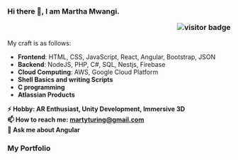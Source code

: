 ### Hi there 👋, I am Martha Mwangi. <p align="right"><img src="https://visitor-badge.laobi.icu/badge?page_id=marthamwangi" alt="visitor badge"/></p>
<!-- 
A Software Developer with industry experience building web application used by thousands of people. Specializing in Python, JavaScript, BlockChain technologies and Machine Learning. Professional experience working with Angular, Python and Typescript.  -->

My craft is as follows:
* **Frontend**: HTML, CSS, JavaScript, React, Angular, Bootstrap, JSON
* **Backend**: NodeJS, PHP, C#, SQL, Nestjs, Firebase
* **Cloud Computing**: AWS, Google Cloud Platform
* **Shell Basics and writing Scripts**
* **C programming**
* **Atlassian Products**

**⚡ Hobby: AR Enthusiast, Unity Development, Immersive 3D**<br/>
**📫 How to reach me: martyturing@gmail.com**<br/>
**💬 Ask me about Angular**<br/>
<!-- - 🤔 I’m looking for help with ... -->
<!-- - 😄 Pronouns: ...
- ⚡ Fun fact: 
**👯⚡ I’m looking to collaborate on AR Development**<br/>
... -->

### My Portfolio

